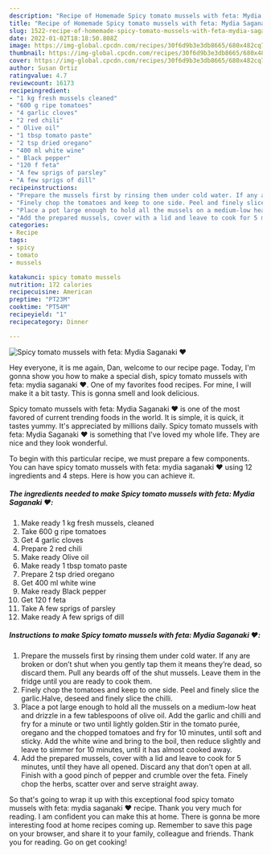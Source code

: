 ```yaml
---
description: "Recipe of Homemade Spicy tomato mussels with feta: Mydia Saganaki ♥️"
title: "Recipe of Homemade Spicy tomato mussels with feta: Mydia Saganaki ♥️"
slug: 1522-recipe-of-homemade-spicy-tomato-mussels-with-feta-mydia-saganaki
date: 2022-01-02T18:18:50.808Z
image: https://img-global.cpcdn.com/recipes/30f6d9b3e3db8665/680x482cq70/spicy-tomato-mussels-with-feta-mydia-saganaki-recipe-main-photo.jpg
thumbnail: https://img-global.cpcdn.com/recipes/30f6d9b3e3db8665/680x482cq70/spicy-tomato-mussels-with-feta-mydia-saganaki-recipe-main-photo.jpg
cover: https://img-global.cpcdn.com/recipes/30f6d9b3e3db8665/680x482cq70/spicy-tomato-mussels-with-feta-mydia-saganaki-recipe-main-photo.jpg
author: Susan Ortiz
ratingvalue: 4.7
reviewcount: 16173
recipeingredient:
- "1 kg fresh mussels cleaned"
- "600 g ripe tomatoes"
- "4 garlic cloves"
- "2 red chili"
- " Olive oil"
- "1 tbsp tomato paste"
- "2 tsp dried oregano"
- "400 ml white wine"
- " Black pepper"
- "120 f feta"
- "A few sprigs of parsley"
- "A few sprigs of dill"
recipeinstructions:
- "Prepare the mussels first by rinsing them under cold water. If any are broken or don’t shut when you gently tap them it means they’re dead, so discard them. Pull any beards off of the shut mussels. Leave them in the fridge until you are ready to cook them."
- "Finely chop the tomatoes and keep to one side. Peel and finely slice the garlic.Halve, deseed and finely slice the chilli."
- "Place a pot large enough to hold all the mussels on a medium-low heat and drizzle in a few tablespoons of olive oil. Add the garlic and chilli and fry for a minute or two until lightly golden.Stir in the tomato purée, oregano and the chopped tomatoes and fry for 10 minutes, until soft and sticky. Add the white wine and bring to the boil, then reduce slightly and leave to simmer for 10 minutes, until it has almost cooked away."
- "Add the prepared mussels, cover with a lid and leave to cook for 5 minutes, until they have all opened. Discard any that don’t open at all. Finish with a good pinch of pepper and crumble over the feta. Finely chop the herbs, scatter over and serve straight away."
categories:
- Recipe
tags:
- spicy
- tomato
- mussels

katakunci: spicy tomato mussels 
nutrition: 172 calories
recipecuisine: American
preptime: "PT23M"
cooktime: "PT54M"
recipeyield: "1"
recipecategory: Dinner

---
```



![Spicy tomato mussels with feta: Mydia Saganaki ♥️](https://img-global.cpcdn.com/recipes/30f6d9b3e3db8665/680x482cq70/spicy-tomato-mussels-with-feta-mydia-saganaki-recipe-main-photo.jpg)

Hey everyone, it is me again, Dan, welcome to our recipe page. Today, I'm gonna show you how to make a special dish, spicy tomato mussels with feta: mydia saganaki ♥️. One of my favorites food recipes. For mine, I will make it a bit tasty. This is gonna smell and look delicious.



Spicy tomato mussels with feta: Mydia Saganaki ♥️ is one of the most favored of current trending foods in the world. It is simple, it is quick, it tastes yummy. It's appreciated by millions daily. Spicy tomato mussels with feta: Mydia Saganaki ♥️ is something that I've loved my whole life. They are nice and they look wonderful.


To begin with this particular recipe, we must prepare a few components. You can have spicy tomato mussels with feta: mydia saganaki ♥️ using 12 ingredients and 4 steps. Here is how you can achieve it.

<!--inarticleads1-->

##### The ingredients needed to make Spicy tomato mussels with feta: Mydia Saganaki ♥️:

1. Make ready 1 kg fresh mussels, cleaned
1. Take 600 g ripe tomatoes
1. Get 4 garlic cloves
1. Prepare 2 red chili
1. Make ready  Olive oil
1. Make ready 1 tbsp tomato paste
1. Prepare 2 tsp dried oregano
1. Get 400 ml white wine
1. Make ready  Black pepper
1. Get 120 f feta
1. Take A few sprigs of parsley
1. Make ready A few sprigs of dill




<!--inarticleads2-->

##### Instructions to make Spicy tomato mussels with feta: Mydia Saganaki ♥️:

1. Prepare the mussels first by rinsing them under cold water. If any are broken or don’t shut when you gently tap them it means they’re dead, so discard them. Pull any beards off of the shut mussels. Leave them in the fridge until you are ready to cook them.
1. Finely chop the tomatoes and keep to one side. Peel and finely slice the garlic.Halve, deseed and finely slice the chilli.
1. Place a pot large enough to hold all the mussels on a medium-low heat and drizzle in a few tablespoons of olive oil. Add the garlic and chilli and fry for a minute or two until lightly golden.Stir in the tomato purée, oregano and the chopped tomatoes and fry for 10 minutes, until soft and sticky. Add the white wine and bring to the boil, then reduce slightly and leave to simmer for 10 minutes, until it has almost cooked away.
1. Add the prepared mussels, cover with a lid and leave to cook for 5 minutes, until they have all opened. Discard any that don’t open at all. Finish with a good pinch of pepper and crumble over the feta. Finely chop the herbs, scatter over and serve straight away.




So that's going to wrap it up with this exceptional food spicy tomato mussels with feta: mydia saganaki ♥️ recipe. Thank you very much for reading. I am confident you can make this at home. There is gonna be more interesting food at home recipes coming up. Remember to save this page on your browser, and share it to your family, colleague and friends. Thank you for reading. Go on get cooking!

